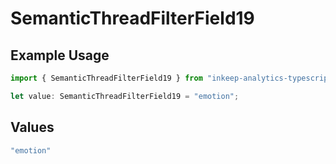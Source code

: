 # SemanticThreadFilterField19

## Example Usage

```typescript
import { SemanticThreadFilterField19 } from "inkeep-analytics-typescript/models/components";

let value: SemanticThreadFilterField19 = "emotion";
```

## Values

```typescript
"emotion"
```